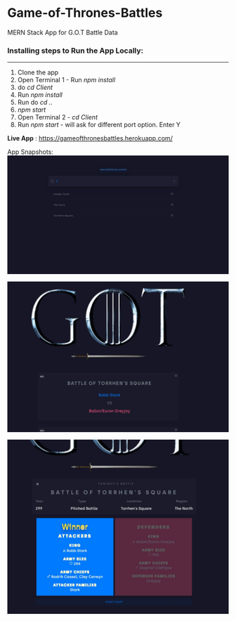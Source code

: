 # Game-of-Thrones-Battles
MERN Stack App for G.O.T Battle Data

### Installing steps to Run the App Locally:
****

1. Clone the app
2. Open Terminal 1 - Run *npm install*
3. do *cd Client*
4. Run *npm install*
5. Run do *cd ..*
6. *npm start*
7. Open Terminal 2 - *cd Client*
8. Run *npm start* - will ask for different port option. Enter Y

**Live App** : https://gameofthronesbattles.herokuapp.com/

App Snapshots:
![GOT App](screenshot1.jpg)

![GOT App](screenshot2.jpg)

![GOT App](screenshot3.jpg)